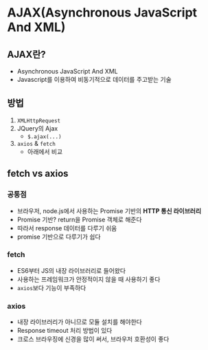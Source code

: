 # AJAX(Asynchronous JavaScript And XML)

## AJAX란?

- Asynchronous JavaScript And XML
- Javascript를 이용하여 비동기적으로 데이터를 주고받는 기술

## 방법

1. `XMLHttpRequest`
2. JQuery의 Ajax
   - `$.ajax(...)`
3. `axios` & `fetch`
   - 아래에서 비교

## fetch vs axios

### 공통점

- 브라우저, node.js에서 사용하는 Promise 기반의 **HTTP 통신 라이브러리**
- Promise 기반? return을 Promise 객체로 해준다
- 따라서 response 데이터를 다루기 쉬움
- promise 기반으로 다루기가 쉽다

### fetch

- ES6부터 JS의 내장 라이브러리로 들어왔다
- 사용하는 프레임워크가 안정적이지 않을 때 사용하기 좋다
- `axios`보다 기능이 부족하다

### axios

- 내장 라이브러리가 아니므로 모듈 설치를 해야한다
- Response timeout 처리 방법이 있다
- 크로스 브라우징에 신경을 많이 써서, 브라우저 호환성이 좋다
